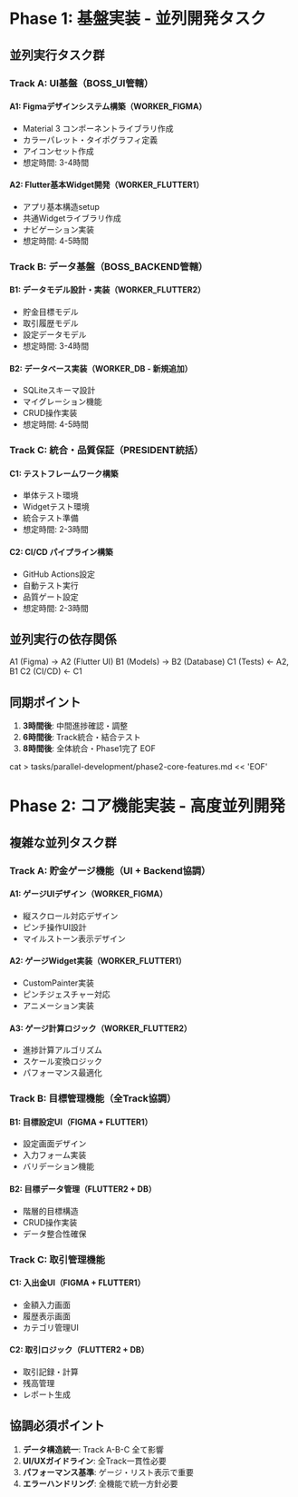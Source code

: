# Phase 1: 基盤実装 - 並列開発タスク

## 並列実行タスク群

### Track A: UI基盤（BOSS_UI管轄）
#### A1: Figmaデザインシステム構築（WORKER_FIGMA）
- Material 3 コンポーネントライブラリ作成
- カラーパレット・タイポグラフィ定義
- アイコンセット作成
- 想定時間: 3-4時間

#### A2: Flutter基本Widget開発（WORKER_FLUTTER1）
- アプリ基本構造setup
- 共通Widgetライブラリ作成
- ナビゲーション実装
- 想定時間: 4-5時間

### Track B: データ基盤（BOSS_BACKEND管轄）
#### B1: データモデル設計・実装（WORKER_FLUTTER2）
- 貯金目標モデル
- 取引履歴モデル
- 設定データモデル
- 想定時間: 3-4時間

#### B2: データベース実装（WORKER_DB - 新規追加）
- SQLiteスキーマ設計
- マイグレーション機能
- CRUD操作実装
- 想定時間: 4-5時間

### Track C: 統合・品質保証（PRESIDENT統括）
#### C1: テストフレームワーク構築
- 単体テスト環境
- Widgetテスト環境
- 統合テスト準備
- 想定時間: 2-3時間

#### C2: CI/CD パイプライン構築
- GitHub Actions設定
- 自動テスト実行
- 品質ゲート設定
- 想定時間: 2-3時間

## 並列実行の依存関係
A1 (Figma) → A2 (Flutter UI) B1 (Models) → B2 (Database) C1 (Tests) ← A2, B1 C2 (CI/CD) ← C1


## 同期ポイント
1. **3時間後**: 中間進捗確認・調整
2. **6時間後**: Track統合・結合テスト
3. **8時間後**: 全体統合・Phase1完了
EOF

cat > tasks/parallel-development/phase2-core-features.md << 'EOF'
# Phase 2: コア機能実装 - 高度並列開発

## 複雑な並列タスク群

### Track A: 貯金ゲージ機能（UI + Backend協調）
#### A1: ゲージUIデザイン（WORKER_FIGMA）
- 縦スクロール対応デザイン
- ピンチ操作UI設計
- マイルストーン表示デザイン

#### A2: ゲージWidget実装（WORKER_FLUTTER1）
- CustomPainter実装
- ピンチジェスチャー対応
- アニメーション実装

#### A3: ゲージ計算ロジック（WORKER_FLUTTER2）
- 進捗計算アルゴリズム
- スケール変換ロジック
- パフォーマンス最適化

### Track B: 目標管理機能（全Track協調）
#### B1: 目標設定UI（FIGMA + FLUTTER1）
- 設定画面デザイン
- 入力フォーム実装
- バリデーション機能

#### B2: 目標データ管理（FLUTTER2 + DB）
- 階層的目標構造
- CRUD操作実装
- データ整合性確保

### Track C: 取引管理機能
#### C1: 入出金UI（FIGMA + FLUTTER1）
- 金額入力画面
- 履歴表示画面
- カテゴリ管理UI

#### C2: 取引ロジック（FLUTTER2 + DB）
- 取引記録・計算
- 残高管理
- レポート生成

## 協調必須ポイント
1. **データ構造統一**: Track A-B-C 全て影響
2. **UI/UXガイドライン**: 全Track一貫性必要
3. **パフォーマンス基準**: ゲージ・リスト表示で重要
4. **エラーハンドリング**: 全機能で統一方針必要

